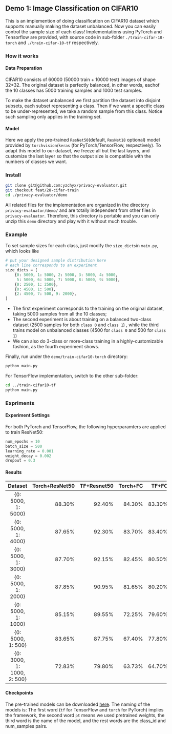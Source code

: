 ## Demo 1: Image Classification on CIFAR10
This is an implemention of doing classification on CIFAR10 dataset which supports manually making the dataset unbalanced. Now you can easily control the sample size of each class! Implementations using PyTorch and Tensorflow are provided, with source code in sub-folder `./train-cifar-10-torch` and `./train-cifar-10-tf` respectively.

### How it works
#### Data Preparation
CIFAR10 consists of 60000 (50000 train + 10000 test) images of shape 32*32. The original dataset is perfectly balanced, in other words, eachof the 10 classes has 5000 training samples and 1000 test samples. 

To make the dataset unbalanced we first partition the dataset into disjoint subsets, each subset representing a class. Then if we want a specific class to be under-represented, we take a random sample from this class. Notice such sampling only applies in the training set.

#### Model
Here we apply the pre-trained `ResNet50`(default, `ResNet18` optional) model provided by `torchvision`/`keras` (for PyTorch/TensorFlow, respectively). To adapt this model to our dataset, we freeze all but the last layers, and customize the last layer so that the output size is compatible with the numbers of classes we want.


### Install
```bash
git clone git@github.com:yzchyx/privacy-evaluator.git
git checkout feat/28-cifar-train
cd ./privacy-evaluator/demo
```
All related files for the implementation are organized in the directory `privacy-evaluator/demo/`  and are totally independent from other files in `privacy-evaluator`. Therefore, this directory is portable and you can only unzip this `demo` directory and play with it without much trouble.

### Example
To set sample sizes for each class, just modify the `size_dicts`in `main.py`, which looks like 
```python
# put your designed sample distribution here
# each line corresponds to an experiment
size_dicts = [
    {0: 5000, 1: 5000, 2: 5000, 3: 5000, 4: 5000, 
     5: 5000, 6: 5000, 7: 5000, 8: 5000, 9: 5000},
    {0: 2500, 1: 2500},
    {0: 4500, 1: 500},
    {2: 4500, 7: 500, 9: 2000},
]
```
- The first experiment corresponds to the training on the original dataset, taking 5000 samples from all the 10 classes;
- The second experiment is about training on a balanced two-class dataset (2500 samples for both `class 0` and `class 1`) , while the third trains model on unbalanced classes (4500 for `class 0` and 500 for `class 1`)
- We can also do 3-class or more-class training in a highly-customizable fashion, as the fourth experiment shows.

Finally, run under the `demo/train-cifar10-torch` directory:

```bash
python main.py
```
For TensorFlow implementation, switch to the other sub-folder:

```bash
cd ../train-cifar10-tf
python main.py
```

### Expriments
#### Experiment Settings
For both PyTorch and TensorFlow, the following hyperparamters are applied to train ResNet50: 
```python
num_epochs = 10
batch_size = 500
learning_rate = 0.001
weight_decay = 0.002
dropout = 0.3
```

#### Results
|Dataset|Torch+ResNet50|TF+Resnet50|Torch+FC|TF+FC|
|:-:|-:|-:|-:|-:|
|{0: 5000, 1: 5000}|88.30%|92.40%|84.30%|83.30%|
|{0: 5000, 1: 4000}|87.65%|92.30%|83.70%|83.40%|
|{0: 5000, 1: 3000}|87.70%|92.15%|82.45%|80.50%|
|{0: 5000, 1: 2000}|87.85%|90.95%|81.65%|80.20%|
|{0: 5000, 1: 1000}|85.15%|89.55%|72.25%|79.60%|
|{0: 5000, 1: 500} |83.65%|87.75%|67.40%|77.80%|
|{0: 3000, 1: 1000, 2: 500}|72.83%|79.80%|63.73%|64.70%|

#### Checkpoints
The pre-trained models can be downloaded [here](https://www.dropbox.com/sh/299cmfus7lafigs/AAAb10rhHwIU7wL7u6kkvxXEa?dl=0).
The naming of the models is: The first word (`tf` for TensorFlow and `torch` for PyTorch) implies the framework, the second word `pt` means we used pretrained weights, the third word is the name of the model, and the rest words are the class_id and num_samples pairs.